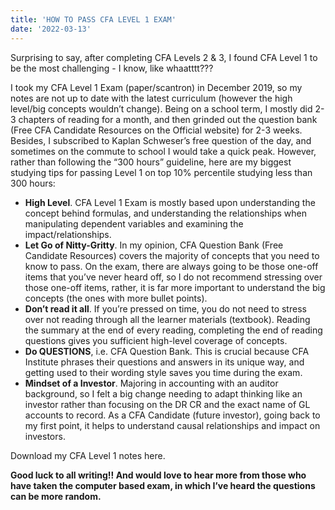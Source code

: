 ```yaml
---
title: 'HOW TO PASS CFA LEVEL 1 EXAM'
date: '2022-03-13'
---
```


Surprising to say, after completing CFA Levels 2 & 3, I found CFA Level 1 to be the most challenging - I know, like whaatttt???

I took my CFA Level 1 Exam (paper/scantron) in December 2019, so my notes are not up to date with the latest curriculum (however the high level/big concepts wouldn’t change). Being on a school term, I mostly did 2-3 chapters of reading for a month, and then grinded out the question bank (Free CFA Candidate Resources on the Official website) for 2-3 weeks. Besides, I subscribed to Kaplan Schweser’s free question of the day, and sometimes on the commute to school I would take a quick peak. However, rather than following the “300 hours” guideline, here are my biggest studying tips for passing Level 1 on top 10% percentile studying less than 300 hours:
- **High Level**. CFA Level 1 Exam is mostly based upon understanding the concept behind formulas, and understanding the relationships when manipulating dependent variables and examining the impact/relationships. 
- **Let Go of Nitty-Gritty**. In my opinion, CFA Question Bank (Free Candidate Resources) covers the majority of concepts that you need to know to pass. On the exam, there are always going to be those one-off items that you’ve never heard off, so I do not recommend stressing over those one-off items, rather, it is far more important to understand the big concepts (the ones with more bullet points).
- **Don’t read it all**. If you’re pressed on time, you do not need to stress over not reading through all the learner materials (textbook). Reading the summary at the end of every reading, completing the end of reading questions gives you sufficient high-level coverage of concepts. 
- **Do QUESTIONS**, i.e. CFA Question Bank. This is crucial because CFA Institute phrases their questions and answers in its unique way, and getting used to their wording style saves you time during the exam. 
- **Mindset of a Investor**. Majoring in accounting with an auditor background, so I felt a big change needing to adapt thinking like an investor rather than focusing on the DR CR and the exact name of GL accounts to record. As a CFA Candidate (future investor), going back to my first point, it helps to understand causal relationships and impact on investors.

Download my CFA Level 1 notes here.

**Good luck to all writing!! And would love to hear more from those who have taken the computer based exam, in which I’ve heard the questions can be more random.**
